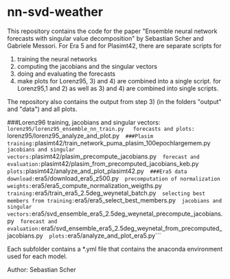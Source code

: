 # nn-svd-weather
This repository contains the code for the paper "Ensemble neural network forecasts with singular value decomposition" by Sebastian Scher and Gabriele Messori.
For Era 5 and for Plasimt42, there are separate scripts for
1) training the neural networks
2) computing the jacobians and the singular vectors
3) doing and evaluating the forecasts
4) make plots
for Lorenz95, 3) and 4) are combined into a single script.
for Lorenz95,1 and 2) as well as 3) and 4) are combined into single scripts.

The repository also contains the output from step 3) (in the folders "output" and "data") and all plots.

###Lorenz96
training, jacobians and singular vectors: ```lorenz95/lorenz95_ensemble_nn_train.py  
forecasts and plots: ```lorenz95/lorenz95_analyze_and_plot.py```  
###Plasim
training: ```plasimt42/train_network_puma_plasim_100epochlargemem.py```  
jacobians and singular vectors: ```plasimt42/plasim_precompute_jacobians.py```  
forecast and evaluation: ```plasimt42/plasim_from_precomputed_jacobians_keb.py```  
plots: ```plasimt42/analyze_and_plot_plasimt42.py```  
###Era5
data download: ```era5/download_era5_z500.py```  
precomputation of normalization weights: ```era5/era5_compute_normalization_weigths.py```  
training: ```era5/train_era5_2.5deg_weynetal_batch.py```  
selecting best members from training: ```era5/era5_select_best_members.py```  
jacobians and singular vectors: ```era5/svd_ensemble_era5_2.5deg_weynetal_precompute_jacobians.py```  
forecast and evaluation: ```era5/svd_ensemble_era5_2.5deg_weynetal_from_precomputed_jacobians.py```  
plots: ```era5/analyze_and_plot_era5.py```  


Each subfolder contains a *.yml file that contains the anaconda environment used for each model.

Author: Sebastian Scher